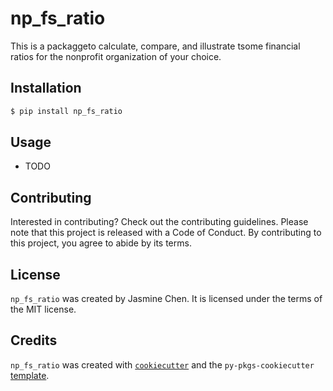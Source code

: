 # np_fs_ratio

This is a packaggeto calculate, compare, and illustrate tsome financial ratios for the nonprofit organization of your choice. 

## Installation

```bash
$ pip install np_fs_ratio
```

## Usage

- TODO

## Contributing

Interested in contributing? Check out the contributing guidelines. Please note that this project is released with a Code of Conduct. By contributing to this project, you agree to abide by its terms.

## License

`np_fs_ratio` was created by Jasmine Chen. It is licensed under the terms of the MIT license.

## Credits

`np_fs_ratio` was created with [`cookiecutter`](https://cookiecutter.readthedocs.io/en/latest/) and the `py-pkgs-cookiecutter` [template](https://github.com/py-pkgs/py-pkgs-cookiecutter).
